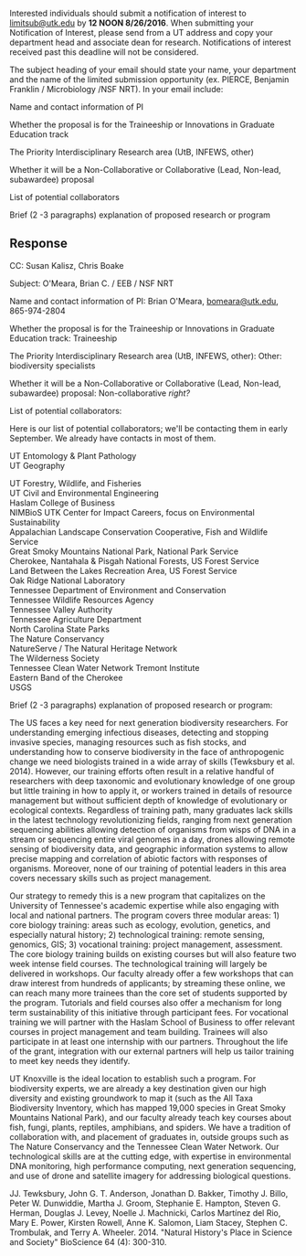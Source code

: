 Interested individuals should submit a notification of interest to limitsub@utk.edu by **12 NOON 8/26/2016**.  When submitting your Notification of Interest, please send from a UT address and copy your department head and associate dean for research.  Notifications of interest received past this deadline will not be considered.

The subject heading of your email should state your name, your department and the name of the limited submission opportunity (ex. PIERCE, Benjamin Franklin / Microbiology /NSF NRT). In your email include:

Name and contact information of PI

Whether the proposal is for the Traineeship or Innovations in Graduate Education track

The Priority Interdisciplinary Research area (UtB, INFEWS, other)

Whether it will be a Non-Collaborative or Collaborative (Lead, Non-lead, subawardee) proposal

List of potential collaborators

Brief (2 -3 paragraphs) explanation of proposed research or program


## Response

CC: Susan Kalisz, Chris Boake

Subject: O'Meara, Brian C. / EEB / NSF NRT

Name and contact information of PI: Brian O'Meara, bomeara@utk.edu, 865-974-2804


Whether the proposal is for the Traineeship or Innovations in Graduate Education track: Traineeship

The Priority Interdisciplinary Research area (UtB, INFEWS, other): Other: biodiversity specialists

Whether it will be a Non-Collaborative or Collaborative (Lead, Non-lead, subawardee) proposal: Non-collaborative *right?*

List of potential collaborators:

Here is our list of potential collaborators; we'll be contacting them in early September. We already have contacts in most of them.

 UT Entomology & Plant Pathology  
 UT Geography

 UT Forestry, Wildlife, and Fisheries     
 UT Civil and Environmental Engineering    
 Haslam College of Business    
 NIMBioS
 UTK Center for Impact Careers, focus on Environmental Sustainability    
 Appalachian Landscape Conservation Cooperative, Fish and Wildlife Service    
 Great Smoky Mountains National Park, National Park Service    
 Cherokee, Nantahala & Pisgah National Forests, US Forest Service    
 Land Between the Lakes Recreation Area, US Forest Service    
 Oak Ridge National Laboratory    
 Tennessee Department of Environment and Conservation    
 Tennessee Wildlife Resources Agency    
 Tennessee Valley Authority    
 Tennessee Agriculture Department    
 North Carolina State Parks    
 The Nature Conservancy    
 NatureServe / The Natural Heritage Network    
 The Wilderness Society    
 Tennessee Clean Water Network
 Tremont Institute    
 Eastern Band of the Cherokee    
 USGS    


Brief (2 -3 paragraphs) explanation of proposed research or program:

The US faces a key need for next generation biodiversity researchers. For understanding emerging infectious diseases, detecting and stopping invasive species, managing resources such as fish stocks, and understanding how to conserve biodiversity in the face of anthropogenic change we need biologists trained in a wide array of skills (Tewksbury et al. 2014). However, our training efforts often result in a relative handful of researchers with deep taxonomic and evolutionary knowledge of one group but little training in how to apply it, or workers trained in details of resource management but without sufficient depth of knowledge of evolutionary or ecological contexts. Regardless of training path, many graduates lack skills in the latest technology revolutionizing fields, ranging from next generation sequencing abilities allowing detection of organisms from wisps of DNA in a stream or sequencing entire viral genomes in a day, drones allowing remote sensing of biodiversity data, and geographic information systems to allow precise mapping and correlation of abiotic factors with responses of organisms. Moreover, none of our training of potential leaders in this area covers necessary skills such as project management.

Our strategy to remedy this is a new program that capitalizes on the University of Tennessee's academic expertise while also engaging with local and national partners. The program covers three modular areas: 1) core biology training: areas such as ecology, evolution, genetics, and especially natural history; 2) technological training: remote sensing, genomics, GIS; 3) vocational training: project management, assessment. The core biology training builds on existing courses but will also feature two week intense field courses. The technological training will largely be delivered in workshops. Our faculty already offer a few workshops that can draw interest from hundreds of applicants; by streaming these online, we can reach many more trainees than the core set of students supported by the program. Tutorials and field courses also offer a mechanism for long term sustainability of this initiative through participant fees. For vocational training we will partner with the Haslam School of Business to offer relevant courses in project management and team building. Trainees will also participate in at least one internship with our partners. Throughout the life of the grant, integration with our external partners will help us tailor training to meet key needs they identify.

UT Knoxville is the ideal location to establish such a program. For biodiversity experts, we are already a key destination given our high diversity and existing groundwork to map it (such as the All Taxa Biodiversity Inventory, which has mapped 19,000 species in Great Smoky Mountains National Park), and our faculty already teach key courses about fish, fungi, plants, reptiles, amphibians, and spiders. We have a tradition of collaboration with, and placement of graduates in, outside groups such as The Nature Conservancy and the Tennessee Clean Water Network. Our technological skills are at the cutting edge, with expertise in environmental DNA monitoring, high performance computing, next generation sequencing, and use of drone and satellite imagery for addressing biological questions.


JJ. Tewksbury, John G. T. Anderson, Jonathan D. Bakker, Timothy J. Billo, Peter W. Dunwiddie, Martha J. Groom, Stephanie E. Hampton, Steven G. Herman, Douglas J. Levey, Noelle J. Machnicki, Carlos Martínez del Rio, Mary E. Power, Kirsten Rowell, Anne K. Salomon, Liam Stacey, Stephen C. Trombulak, and Terry A. Wheeler. 2014. "Natural History's Place in Science and Society"
BioScience 64 (4): 300-310.
